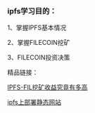 ### ipfs学习目的：

1、掌握IPFS基本情况

2、掌握FILECOIN挖矿

3、FILECOIN投资决策

精品链接：

[IPFS-FIL挖矿收益究竟有多高](https://mp.weixin.qq.com/s/YEbHBiT5-0LmRIESWKqsTQ)


[ipfs上部署静态网站](https://www.jianshu.com/p/5d72b8fee29e)
